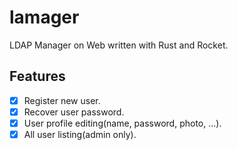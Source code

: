 lamager
=======

LDAP Manager on Web written with Rust and Rocket.

Features
--------

* [x] Register new user.
* [x] Recover user password.
* [x] User profile editing(name, password, photo, ...).
* [x] All user listing(admin only).
